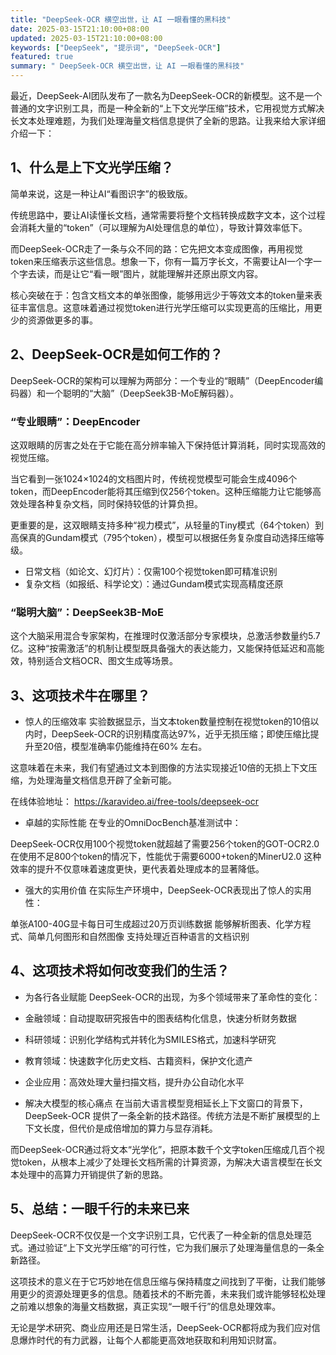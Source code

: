 ```yaml
---
title: "DeepSeek-OCR 横空出世，让 AI 一眼看懂的黑科技"
date: 2025-03-15T21:10:00+08:00
updated: 2025-03-15T21:10:00+08:00
keywords: ["DeepSeek", "提示词", "DeepSeek-OCR"]
featured: true
summary: " DeepSeek-OCR 横空出世，让 AI 一眼看懂的黑科技"
---
```


最近，DeepSeek-AI团队发布了一款名为DeepSeek-OCR的新模型。这不是一个普通的文字识别工具，而是一种全新的“上下文光学压缩”技术，它用视觉方式解决长文本处理难题，为我们处理海量文档信息提供了全新的思路。让我来给大家详细介绍一下：

## 1、什么是上下文光学压缩？
简单来说，这是一种让AI“看图识字”的极致版。

传统思路中，要让AI读懂长文档，通常需要将整个文档转换成数字文本，这个过程会消耗大量的“token”（可以理解为AI处理信息的单位），导致计算效率低下。

而DeepSeek-OCR走了一条与众不同的路：它先把文本变成图像，再用视觉token来压缩表示这些信息。想象一下，你有一篇万字长文，不需要让AI一个字一个字去读，而是让它“看一眼”图片，就能理解并还原出原文内容。

核心突破在于：包含文档文本的单张图像，能够用远少于等效文本的token量来表征丰富信息。这意味着通过视觉token进行光学压缩可以实现更高的压缩比，用更少的资源做更多的事。

## 2、DeepSeek-OCR是如何工作的？
DeepSeek-OCR的架构可以理解为两部分：一个专业的“眼睛”（DeepEncoder编码器）和一个聪明的“大脑”（DeepSeek3B-MoE解码器）。

### “专业眼睛”：DeepEncoder
这双眼睛的厉害之处在于它能在高分辨率输入下保持低计算消耗，同时实现高效的视觉压缩。

当它看到一张1024×1024的文档图片时，传统视觉模型可能会生成4096个token，而DeepEncoder能将其压缩到仅256个token。这种压缩能力让它能够高效处理各种复杂文档，同时保持较低的计算负担。

更重要的是，这双眼睛支持多种“视力模式”，从轻量的Tiny模式（64个token）到高保真的Gundam模式（795个token），模型可以根据任务复杂度自动选择压缩等级。

- 日常文档（如论文、幻灯片）：仅需100个视觉token即可精准识别
- 复杂文档（如报纸、科学论文）：通过Gundam模式实现高精度还原

### “聪明大脑”：DeepSeek3B-MoE
这个大脑采用混合专家架构，在推理时仅激活部分专家模块，总激活参数量约5.7亿。这种“按需激活”的机制让模型既具备强大的表达能力，又能保持低延迟和高能效，特别适合文档OCR、图文生成等场景。

## 3、这项技术牛在哪里？
- 惊人的压缩效率
实验数据显示，当文本token数量控制在视觉token的10倍以内时，DeepSeek-OCR的识别精度高达97%，近乎无损压缩；即使压缩比提升至20倍，模型准确率仍能维持在60% 左右。

这意味着在未来，我们有望通过文本到图像的方法实现接近10倍的无损上下文压缩，为处理海量文档信息开辟了全新可能。

在线体验地址： https://karavideo.ai/free-tools/deepseek-ocr

- 卓越的实际性能
在专业的OmniDocBench基准测试中：

DeepSeek-OCR仅用100个视觉token就超越了需要256个token的GOT-OCR2.0
在使用不足800个token的情况下，性能优于需要6000+token的MinerU2.0
这种效率的提升不仅意味着速度更快，更代表着处理成本的显著降低。

- 强大的实用价值
在实际生产环境中，DeepSeek-OCR表现出了惊人的实用性：

单张A100-40G显卡每日可生成超过20万页训练数据
能够解析图表、化学方程式、简单几何图形和自然图像
支持处理近百种语言的文档识别
## 4、这项技术将如何改变我们的生活？
- 为各行各业赋能
DeepSeek-OCR的出现，为多个领域带来了革命性的变化：

- 金融领域：自动提取研究报告中的图表结构化信息，快速分析财务数据
- 科研领域：识别化学结构式并转化为SMILES格式，加速科学研究
- 教育领域：快速数字化历史文档、古籍资料，保护文化遗产
- 企业应用：高效处理大量扫描文档，提升办公自动化水平
- 解决大模型的核心痛点
在当前大语言模型竞相延长上下文窗口的背景下，DeepSeek-OCR 提供了一条全新的技术路径。传统方法是不断扩展模型的上下文长度，但代价是成倍增加的算力与显存消耗。

而DeepSeek-OCR通过将文本“光学化”，把原本数千个文字token压缩成几百个视觉token，从根本上减少了处理长文档所需的计算资源，为解决大语言模型在长文本处理中的高算力开销提供了新的思路。

## 5、总结：一眼千行的未来已来
DeepSeek-OCR不仅仅是一个文字识别工具，它代表了一种全新的信息处理范式。通过验证“上下文光学压缩”的可行性，它为我们展示了处理海量信息的一条全新路径。

这项技术的意义在于它巧妙地在信息压缩与保持精度之间找到了平衡，让我们能够用更少的资源处理更多的信息。随着技术的不断完善，未来我们或许能够轻松处理之前难以想象的海量文档数据，真正实现“一眼千行”的信息处理效率。

无论是学术研究、商业应用还是日常生活，DeepSeek-OCR都将成为我们应对信息爆炸时代的有力武器，让每个人都能更高效地获取和利用知识财富。
